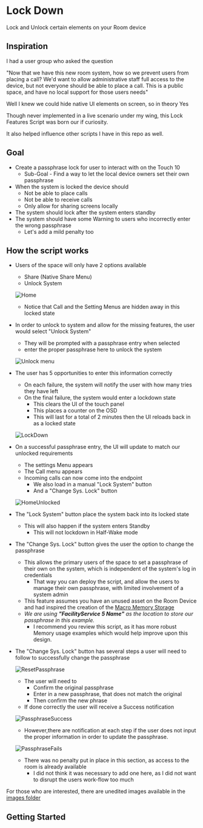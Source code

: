 # Lock Down

Lock and Unlock certain elements on your Room device

## Inspiration

I had a user group who asked the question

"Now that we have this new room system, how so we prevent users from placing a call? We'd want to allow administrative staff full access to the device, but not everyone should be able to place a call. This is a public space, and have no local support for those users needs"

Well I knew we could hide native UI elements on screen, so in theory Yes

Though never implemented in a live scenario under my wing, this Lock Features Script was born our if curiosity.

It also helped influence other scripts I have in this repo as well.

## Goal
* Create a passphrase lock for user to interact with on the Touch 10
  * Sub-Goal - Find a way to let the local device owners set their own passphrase
* When the system is locked the device should
  * Not be able to place calls
  * Not be able to receive calls
  * Only allow for sharing screens locally
* The system should lock after the system enters standby
* The system should have some Warning to users who incorrectly enter the wrong passphrase
  * Let's add a mild penalty too

## How the script works

* Users of the space will only have 2 options available
  * Share (Native Share Menu)
  * Unlock System
  
  ![Home](https://github.com/Bobby-McGonigle/Cisco-RoomDevice-Macro-Projects-Examples/blob/master/Lock%20Features/images/01_Home(Locked).png)
  
  * Notice that Call and the Setting Menus are hidden away in this locked state

* In order to unlock to system and allow for the missing features, the user would select "Unlock System"
  * They will be prompted with a passphrase entry when selected
  * enter the proper passphrase here to unlock the system
  
  ![Unlock menu](https://github.com/Bobby-McGonigle/Cisco-RoomDevice-Macro-Projects-Examples/blob/master/Lock%20Features/images/02_UnlockMenu.png)

* The user has 5 opportunities to enter this information correctly
  * On each failure, the system will notify the user with how many tries they have left
  * On the final failure, the system would enter a lockdown state
    * This clears the UI of the touch panel
    * This places a counter on the OSD
    * This will last for a total of 2 minutes then the UI reloads back in as a locked state
    
  ![LockDown](https://github.com/Bobby-McGonigle/Cisco-RoomDevice-Macro-Projects-Examples/blob/master/Lock%20Features/images/ac_Home(Locked)_Fails.png)

* On a successful passphrase entry, the UI will update to match our unlocked requirements
  * The settings Menu appears
  * The Call menu appears
  * Incoming calls can now come into the endpoint
    * We also load in a manual "Lock System" button
    * And a "Change Sys. Lock" button
    
  ![HomeUnlocked](https://github.com/Bobby-McGonigle/Cisco-RoomDevice-Macro-Projects-Examples/blob/master/Lock%20Features/images/03_Home(Unlocked).png)
    
* The "Lock System" button place the system back into its locked state
  * This will also happen if the system enters Standby
    * This will not lockdown in Half-Wake mode
* The "Change Sys. Lock" button gives the user the option to change the passphrase
  * This allows the primary users of the space to set a passphrase of their own on the system, which is independent of the system's log in credentials
    * That way you can deploy the script, and allow the users to manage their own passphrase, with limited involvement of a system admin
  * This feature assumes you have an unused asset on the Room Device and had inspired the creation of the [Macro Memory Storage](https://github.com/Bobby-McGonigle/Cisco-RoomDevice-Macro-Projects-Examples/blob/master/Lock%20Features/images/03_Home(Unlocked).png)
  * _We are using **"FacilityService 5 Name"** as the location to store our passphrase in this example._
    * I recommend you review this script, as it has more robust Memory usage examples which would help improve upon this design.

* The "Change Sys. Lock" button has several steps a user will need to follow to successfully change the passphrase

  ![ResetPassphrase](https://github.com/Bobby-McGonigle/Cisco-RoomDevice-Macro-Projects-Examples/blob/master/Lock%20Features/images/aa_ChangePw_Chain.png)

  * The user will need to 
    * Confirm the original passphrase
    * Enter in a new passphrase, that does not match the original
    * Then confirm the new phrase
  * If done correctly the user will receive a Success notification

  ![PassphraseSuccess](https://github.com/Bobby-McGonigle/Cisco-RoomDevice-Macro-Projects-Examples/blob/master/Lock%20Features/images/07_ChangePw_Success.png)

  * However,there are notification at each step if the user does not input the proper information in order to update the passphrase.

  ![PassphraseFails](https://github.com/Bobby-McGonigle/Cisco-RoomDevice-Macro-Projects-Examples/blob/master/Lock%20Features/images/ab_ChangePw_Fails.png)

  * There was no penalty put in place in this section, as access to the room is already available
    * I did not think it was necessary to add one here, as I did not want to disrupt the users work-flow too much

For those who are interested, there are unedited images available in the [images folder](https://github.com/Bobby-McGonigle/Cisco-RoomDevice-Macro-Projects-Examples/tree/master/Lock%20Features/images)

## Getting Started


